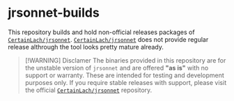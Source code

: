 # jrsonnet-builds

This repository builds and hold non-official releases packages of [`CertainLach/jrsonnet`](https://github.com/CertainLach/jrsonnet).
[`CertainLach/jrsonnet`](https://github.com/CertainLach/jrsonnet) does not provide regular release althrough the tool looks pretty mature already.

> [!WARNING] Disclamer
> The binaries provided in this repository are for the unstable version of `jrsonnet` and are offered **"as is"** with no support or warranty. These are intended for testing and development purposes only. If you require stable releases with support, please visit the official [`CertainLach/jrsonnet`](https://github.com/CertainLach/jrsonnet) repository.
